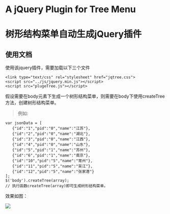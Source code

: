 # A jQuery Plugin for Tree Menu 
树形结构菜单自动生成jQuery插件
==================================


## 使用文档
使用该jquery插件，需要加载以下三个文件

```
<link type="text/css" rel="stylesheet" href="jqtree.css">
<script src="../js/jquery.min.js"></script>
<script src="plugeTree.js"></script>
```
假设需要在body元素下生成一个树形结构菜单，则需要在body下使用createTree方法，创建树形结构菜单。

> 例如:

```
var jsonData = [
   {"id":"1","pid":"0","name":"江苏"},
   {"id":"2","pid":"0","name":"湖北"},
   {"id":"3","pid":"0","name":"江西"},
   {"id":"4","pid":"0","name":"山东"},
   {"id":"5","pid":"1","name":"苏州"},
   {"id":"6","pid":"1","name":"南京"},
   {"id":"10","pid":"5","name":"常州"},
   {"id":"11","pid":"5","name":"吴江"},
   {"id":"12","pid":"5","name":"张家港"}
];
$('body').createTree(array);
// 执行函数createTree(array)即可生成树形结构菜单。
```
效果如图：

![](http://blog.liuxj.com/img/treeMenu.png)

